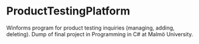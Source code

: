 # ProductTestingPlatform
Winforms program for product testing inquiries (managing, adding, deleting).
Dump of final project in Programming in C# at Malmö University. 
